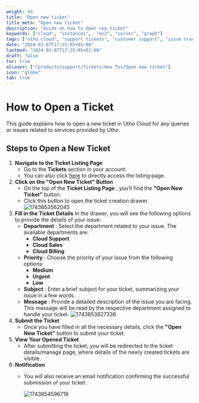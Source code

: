 ```yaml
---
weight: 40
title: "Open new ticket"
title_meta: "Open new ticket"
description: "Guide on how to Open new ticket"
keywords: ["cloud", "instances",  "ec2", "server", "graph"]
tags: ["utho cloud", "support tickets", "customer support", "issue tracking", "cloud helpdesk"]
date: "2024-03-07T17:25:05+01:00"
lastmod: "2024-03-07T17:25:05+01:00"
draft: false
toc: true
aliases: ["/products/support/Tickets/How Tos/Open new ticket"]
icon: "globe"
tab: true
---
```


# **How to Open a Ticket**

This guide explains how to open a new ticket in Utho Cloud for any queries or issues related to services provided by Utho.

## **Steps to Open a New Ticket**

1. **Navigate to the Ticket Listing Page**
   * Go to the **Tickets** section in your account.
   * You can also click [here](https://console.utho.com/ticket "Tickets Listing Page") to directly access the listing page.
2. **Click on the "Open New Ticket" Button**
   * On the top of the  **Ticket Listing Page** , you’ll find the **"Open New Ticket"** button.
   * Click this button to open the ticket creation drawer.
     ![1743853562045](image/index/1743853562045.png)
3. **Fill in the Ticket Details**
   In the drawer, you will see the following options to provide the details of your issue:
   * **Department** : Select the department related to your issue. The available departments are:
     * **Cloud Support**
     * **Cloud Sales**
     * **Cloud Billing**
   * **Priority** : Choose the priority of your issue from the following options:
     * **Medium**
     * **Urgent**
     * **Low**
   * **Subject** : Enter a brief subject for your ticket, summarizing your issue in a few words.
   * **Message** : Provide a detailed description of the issue you are facing. This message will be read by the respective department assigned to handle your ticket.
     ![1743853827336](image/index/1743853827336.png)
4. **Submit the Ticket**
   * Once you have filled in all the necessary details, click the **"Open New Ticket"** button to submit your ticket.
5. **View Your Opened Ticket**
   * After submitting the ticket, you will be redirected to the ticket details/manage page, where details of the newly created tickets are visible.
6. **Notification**
   * You will also receive an email notification confirming the successful submission of your ticket.

     ![1743854596719](image/index/1743854596719.png)
